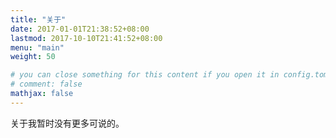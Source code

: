 ```yaml
---
title: "关于"
date: 2017-01-01T21:38:52+08:00
lastmod: 2017-10-10T21:41:52+08:00
menu: "main"
weight: 50

# you can close something for this content if you open it in config.toml.
# comment: false
mathjax: false
---
```


关于我暂时没有更多可说的。
